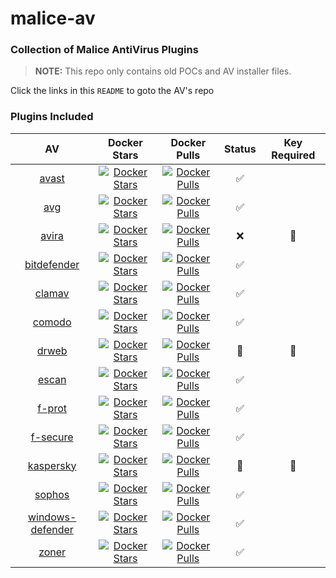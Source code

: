 malice-av
=========

### Collection of Malice AntiVirus Plugins

> **NOTE:** This repo only contains old POCs and AV installer files.  

Click the links in this `README` to goto the AV's repo

### Plugins Included

|                                              AV                                              |                                                             Docker Stars                                                              |                                                             Docker Pulls                                                              |       Status       | Key Required |
|:--------------------------------------------------------------------------------------------:|:-------------------------------------------------------------------------------------------------------------------------------------:|:-------------------------------------------------------------------------------------------------------------------------------------:|:------------------:|:------------:|
|            [avast](https://github.com/malice-plugins/avast/blob/master/README.md)            |            [![Docker Stars](https://img.shields.io/docker/stars/malice/avast.svg)](https://hub.docker.com/r/malice/avast/)            |            [![Docker Pulls](https://img.shields.io/docker/pulls/malice/avast.svg)](https://hub.docker.com/r/malice/avast/)            | :white_check_mark: |              |
|              [avg](https://github.com/malice-plugins/avg/blob/master/README.md)              |              [![Docker Stars](https://img.shields.io/docker/stars/malice/avg.svg)](https://hub.docker.com/r/malice/avg/)              |              [![Docker Pulls](https://img.shields.io/docker/pulls/malice/avg.svg)](https://hub.docker.com/r/malice/avg/)              | :white_check_mark: |              |
|            [avira](https://github.com/malice-plugins/avira/blob/master/README.md)            |            [![Docker Stars](https://img.shields.io/docker/stars/malice/avira.svg)](https://hub.docker.com/r/malice/avira/)            |            [![Docker Pulls](https://img.shields.io/docker/pulls/malice/avira.svg)](https://hub.docker.com/r/malice/avira/)            |        :x:         |    :key:     |
|      [bitdefender](https://github.com/malice-plugins/bitdefender/blob/master/README.md)      |      [![Docker Stars](https://img.shields.io/docker/stars/malice/bitdefender.svg)](https://hub.docker.com/r/malice/bitdefender/)      |      [![Docker Pulls](https://img.shields.io/docker/pulls/malice/bitdefender.svg)](https://hub.docker.com/r/malice/bitdefender/)      | :white_check_mark: |              |
|           [clamav](https://github.com/malice-plugins/clamav/blob/master/README.md)           |           [![Docker Stars](https://img.shields.io/docker/stars/malice/clamav.svg)](https://hub.docker.com/r/malice/clamav/)           |           [![Docker Pulls](https://img.shields.io/docker/pulls/malice/clamav.svg)](https://hub.docker.com/r/malice/clamav/)           | :white_check_mark: |              |
|           [comodo](https://github.com/malice-plugins/comodo/blob/master/README.md)           |           [![Docker Stars](https://img.shields.io/docker/stars/malice/comodo.svg)](https://hub.docker.com/r/malice/comodo/)           |           [![Docker Pulls](https://img.shields.io/docker/pulls/malice/comodo.svg)](https://hub.docker.com/r/malice/comodo/)           | :white_check_mark: |              |
|            [drweb](https://github.com/malice-plugins/drweb/blob/master/README.md)            |            [![Docker Stars](https://img.shields.io/docker/stars/malice/drweb.svg)](https://hub.docker.com/r/malice/drweb/)            |            [![Docker Pulls](https://img.shields.io/docker/pulls/malice/drweb.svg)](https://hub.docker.com/r/malice/drweb/)            |   :construction:   |    :key:     |
|            [escan](https://github.com/malice-plugins/escan/blob/master/README.md)            |            [![Docker Stars](https://img.shields.io/docker/stars/malice/escan.svg)](https://hub.docker.com/r/malice/escan/)            |            [![Docker Pulls](https://img.shields.io/docker/pulls/malice/escan.svg)](https://hub.docker.com/r/malice/escan/)            | :white_check_mark: |              |
|           [f-prot](https://github.com/malice-plugins/fprot/blob/master/README.md)            |            [![Docker Stars](https://img.shields.io/docker/stars/malice/fprot.svg)](https://hub.docker.com/r/malice/fprot/)            |            [![Docker Pulls](https://img.shields.io/docker/pulls/malice/fprot.svg)](https://hub.docker.com/r/malice/fprot/)            | :white_check_mark: |              |
|         [f-secure](https://github.com/malice-plugins/fsecure/blob/master/README.md)          |          [![Docker Stars](https://img.shields.io/docker/stars/malice/fsecure.svg)](https://hub.docker.com/r/malice/fsecure/)          |          [![Docker Pulls](https://img.shields.io/docker/pulls/malice/fsecure.svg)](https://hub.docker.com/r/malice/fsecure/)          | :white_check_mark: |              |
|        [kaspersky](https://github.com/malice-plugins/kaspersky/blob/master/README.md)        |        [![Docker Stars](https://img.shields.io/docker/stars/malice/kaspersky.svg)](https://hub.docker.com/r/malice/kaspersky/)        |        [![Docker Pulls](https://img.shields.io/docker/pulls/malice/kaspersky.svg)](https://hub.docker.com/r/malice/kaspersky/)        |   :construction:   |    :key:     |
|           [sophos](https://github.com/malice-plugins/sophos/blob/master/README.md)           |           [![Docker Stars](https://img.shields.io/docker/stars/malice/sophos.svg)](https://hub.docker.com/r/malice/sophos/)           |           [![Docker Pulls](https://img.shields.io/docker/pulls/malice/sophos.svg)](https://hub.docker.com/r/malice/sophos/)           | :white_check_mark: |              |
| [windows-defender](https://github.com/malice-plugins/windows-defender/blob/master/README.md) | [![Docker Stars](https://img.shields.io/docker/stars/malice/windows-defender.svg)](https://hub.docker.com/r/malice/windows-defender/) | [![Docker Pulls](https://img.shields.io/docker/pulls/malice/windows-defender.svg)](https://hub.docker.com/r/malice/windows-defender/) | :white_check_mark: |              |
|            [zoner](https://github.com/malice-plugins/zoner/blob/master/README.md)            |            [![Docker Stars](https://img.shields.io/docker/stars/malice/zoner.svg)](https://hub.docker.com/r/malice/zoner/)            |            [![Docker Pulls](https://img.shields.io/docker/pulls/malice/zoner.svg)](https://hub.docker.com/r/malice/zoner/)            | :white_check_mark: |              |
